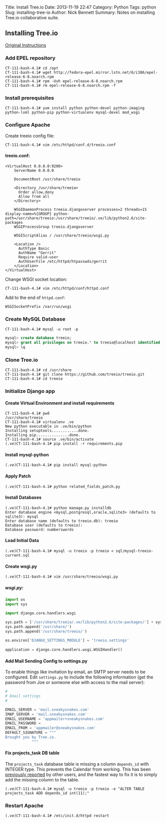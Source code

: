 Title: Install Tree.io
Date: 2013-11-19 22:47 
Category: Python 
Tags: python
Slug: installing-tree-io
Author: Nick Bennett
Summary: Notes on installing Tree.io collaborative suite.

## Installing Tree.io 
[Original Instructions](https://github.com/treeio/treeio)

### Add EPEL repository 
````
CT-111-bash-4.1# cd /opt
CT-111-bash-4.1# wget http://fedora-epel.mirror.lstn.net/6/i386/epel-release-6-8.noarch.rpm
CT-111-bash-4.1# rpm -Uvh epel-release-6-8.noarch.rpm
CT-111-bash-4.1# rm epel-release-6-8.noarch.rpm -f
````

### Install prerequisites
````
CT-111-bash-4.1# yum install python python-devel python-imaging python-lxml python-pip python-virtualenv mysql-devel mod_wsgi
````

### Configure Apache
Create treeio config file:
````
CT-111-bash-4.1# vim /etc/httpd/conf.d/treeio.conf
````

#### treeio.conf:
````
<VirtualHost 0.0.0.0:9200>
    ServerName 0.0.0.0

    DocumentRoot /usr/share/treeio

    <Directory /usr/share/treeio>
      Order allow,deny
      Allow from all
    </Directory>

    WSGIDaemonProcess treeio.djangoserver processes=2 threads=15 display-name=%{GROUP} python-path=/usr/share/treeio:/usr/share/treeio/.ve/lib/python2.6/site-packages
    WSGIProcessGroup treeio.djangoserver

    WSGIScriptAlias / /usr/share/treeio/wsgi.py

    <Location />
      AuthType Basic
      AuthName "Gerrit"
      Require valid-user
      AuthUserFile /etc/httpd/htpasswds/gerrit
    </Location>
</VirtualHost>
````

Change WSGI socket location:
````
CT-111-bash-4.1# vim /etc/httpd/conf/httpd.conf
````

Add to the end of ````httpd.conf````:
````
WSGISocketPrefix /var/run/wsgi
````

### Create MySQL Database 
````
CT-111-bash-4.1# mysql -u root -p
````

````sql
mysql> create database treeio;
mysql> grant all privileges on treeio.* to treeio@localhost identified by 'numberswords';
mysql> \q
````

### Clone Tree.io 
````
CT-111-bash-4.1# cd /usr/share
CT-111-bash-4.1# git clone https://github.com/treeio/treeio.git
CT-111-bash-4.1# cd treeio
````

### Initialize Django app 
#### Create Virtual Environment and install requirements 
````
CT-111-bash-4.1# pwd
/usr/share/treeio
CT-111-bash-4.1# virtualenv .ve
New python executable in .ve/bin/python
Installing setuptools............done.
Installing pip...............done.
CT-111-bash-4.1# source .ve/bin/activate
(.ve)CT-111-bash-4.1# pip install -r requirements.pip
````

#### Install mysql-python
````
(.ve)CT-111-bash-4.1# pip install mysql-python
````

#### Apply Patch 
````
(.ve)CT-111-bash-4.1# python related_fields_patch.py
````

#### Install Databases 
````
(.ve)CT-111-bash-4.1# python manage.py installdb
Enter database engine <mysql,postgresql,oracle,sqlite3> (defaults to sqlite3): mysql
Enter database name (defaults to treeio.db): treeio
Database user (defaults to treeio): 
Database password: numberswords
````

#### Load Initial Data 
````
(.ve)CT-111-bash-4.1# mysql -u treeio -p treeio < sql/mysql-treeio-current.sql
````

#### Create wsgi.py 
````
(.ve)CT-111-bash-4.1# vim /usr/share/treeio/wsgi.py
````

##### wsgi.py:
````python
import os
import sys

import django.core.handlers.wsgi

sys.path = ['/usr/share/treeio/.ve/lib/python2.6/site-packages/'] + sys.path
sys.path.append('/usr/share/')
sys.path.append('/usr/share/treeio/')
    
os.environ['DJANGO_SETTINGS_MODULE'] = 'treeio.settings'
    
application = django.core.handlers.wsgi.WSGIHandler()
````

#### Add Mail Sending Config to settings.py 
To enable things like invitation by email, an SMTP server needs to be configured. Edit ````settings.py```` to include the following information (get the password from Joe or someone else with access to the mail server):
````python
#
# Email settings
#

EMAIL_SERVER = 'mail.sneakysnakes.com'
IMAP_SERVER = 'mail.sneakysnakes.com'
EMAIL_USERNAME = 'appmailer+sneakysnakes.com'
EMAIL_PASSWORD = 
EMAIL_FROM = 'appmailer@sneakysnakes.com'
DEFAULT_SIGNATURE = """
Brought you by Tree.io.
            """
````

#### Fix projects_task DB table
The ````projects_task```` database table is missing a column ````depends_id```` with INTEGER type. This prevents the Calendar from working. This has been [previously reported](http://tree.io/en/community/questions/230/unable-to-work-with-projects) by other users, and the fastest way to fix it is to simply add the missing column to the table.
````
(.ve)CT-111-bash-4.1# mysql -u treeio -p treeio -e "ALTER TABLE projects_task ADD depends_id int(11);"
````

### Restart Apache 
````
(.ve)CT-111-bash-4.1# /etc/init.d/httpd restart
````
